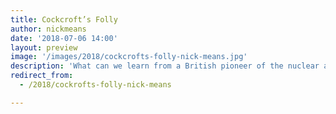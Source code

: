 ```yaml
---
title: Cockcroft’s Folly
author: nickmeans
date: '2018-07-06 14:00'
layout: preview
image: '/images/2018/cockcrofts-folly-nick-means.jpg'
description: 'What can we learn from a British pioneer of the nuclear age.'
redirect_from:
  - /2018/cockrofts-folly-nick-means

---
```

